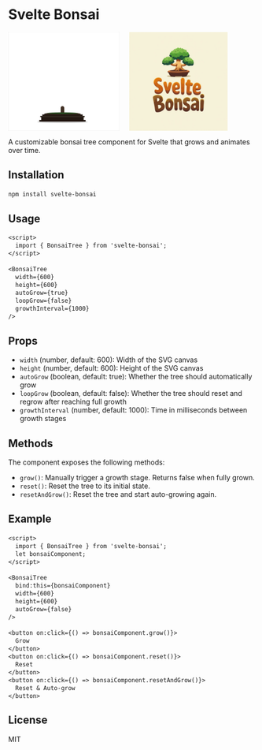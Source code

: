 # Svelte Bonsai

<div style="display: flex; align-items: center; gap: 20px;">
  <img src="assets/bonsai-growing.gif" alt="Bonsai Tree Animation" height="200">
  <img src="assets/svelte-bonsai-logo.jpg" alt="Svelte Bonsai Logo" height="200">
</div>

A customizable bonsai tree component for Svelte that grows and animates over time.

## Installation

```bash
npm install svelte-bonsai
```

## Usage

```svelte
<script>
  import { BonsaiTree } from 'svelte-bonsai';
</script>

<BonsaiTree 
  width={600} 
  height={600} 
  autoGrow={true} 
  loopGrow={false} 
  growthInterval={1000} 
/>
```

## Props

- `width` (number, default: 600): Width of the SVG canvas
- `height` (number, default: 600): Height of the SVG canvas
- `autoGrow` (boolean, default: true): Whether the tree should automatically grow
- `loopGrow` (boolean, default: false): Whether the tree should reset and regrow after reaching full growth
- `growthInterval` (number, default: 1000): Time in milliseconds between growth stages

## Methods

The component exposes the following methods:

- `grow()`: Manually trigger a growth stage. Returns false when fully grown.
- `reset()`: Reset the tree to its initial state.
- `resetAndGrow()`: Reset the tree and start auto-growing again.

## Example

```svelte
<script>
  import { BonsaiTree } from 'svelte-bonsai';
  let bonsaiComponent;
</script>

<BonsaiTree 
  bind:this={bonsaiComponent}
  width={600} 
  height={600} 
  autoGrow={false} 
/>

<button on:click={() => bonsaiComponent.grow()}>
  Grow
</button>
<button on:click={() => bonsaiComponent.reset()}>
  Reset
</button>
<button on:click={() => bonsaiComponent.resetAndGrow()}>
  Reset & Auto-grow
</button>
```

## License

MIT
